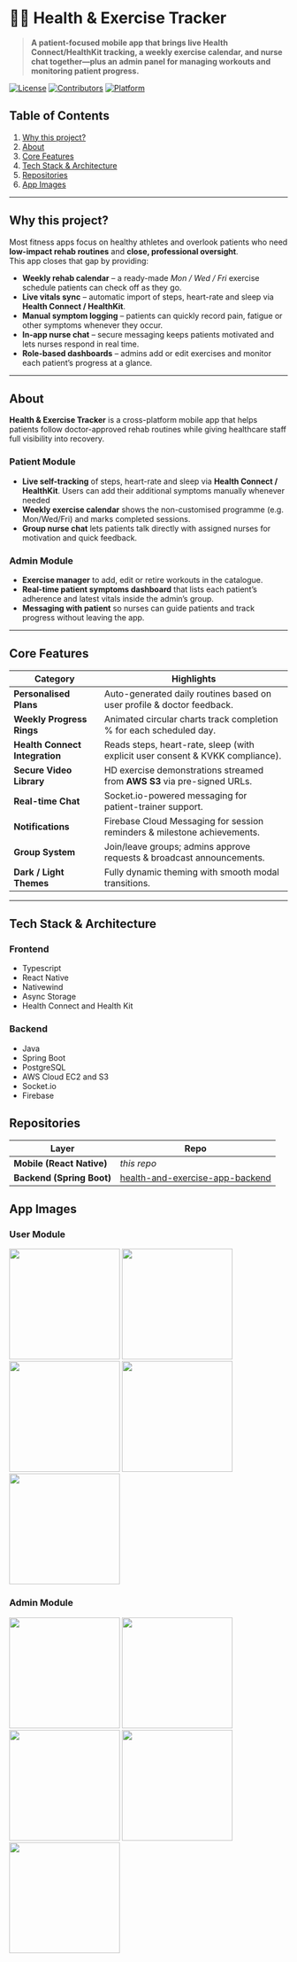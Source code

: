 # 🏃‍♂️ Health & Exercise Tracker

> **A patient-focused mobile app that brings live Health Connect/HealthKit tracking, a weekly exercise calendar, and nurse chat together—plus an admin panel for managing workouts and monitoring patient progress.**  

<!-- ───── Badge Row ───── -->
[![License](https://img.shields.io/github/license/erayfazilordanuc/health-and-exercise-app-frontend?style=for-the-badge&color=blue)](LICENSE)
[![Contributors](https://img.shields.io/github/contributors/erayfazilordanuc/health-and-exercise-app-frontend?label=CONTRIBS&logo=github&style=for-the-badge)](https://github.com/erayfazilordanuc/health-and-exercise-app-frontend/graphs/contributors)
[![Platform](https://img.shields.io/badge/iOS%20%7C%20Android-React%20Native-8B5CF6?logo=react&logoColor=white&style=for-the-badge)](#)
<!-- ───────────────────── -->

## Table of Contents
1. [Why this project?](#why-this-project)
2. [About](#about)
3. [Core Features](#core-features)
4. [Tech Stack & Architecture](#tech-stack--architecture)
5. [Repositories](#repositories)
6. [App Images](#app-images)

---

## Why this project?
Most fitness apps focus on healthy athletes and overlook patients who need **low-impact rehab routines** and **close, professional oversight**.  
This app closes that gap by providing:

* **Weekly rehab calendar** – a ready-made _Mon / Wed / Fri_ exercise schedule patients can check off as they go.  
* **Live vitals sync** – automatic import of steps, heart-rate and sleep via **Health Connect / HealthKit**.  
* **Manual symptom logging** – patients can quickly record pain, fatigue or other symptoms whenever they occur.  
* **In-app nurse chat** – secure messaging keeps patients motivated and lets nurses respond in real time.  
* **Role-based dashboards** – admins add or edit exercises and monitor each patient’s progress at a glance.

---

## About
**Health & Exercise Tracker** is a cross-platform mobile app that helps
patients follow doctor-approved rehab routines while giving healthcare
staff full visibility into recovery.

### Patient Module
- **Live self-tracking** of steps, heart-rate and sleep via **Health Connect / HealthKit**. Users can add their additional symptoms manually whenever needed
- **Weekly exercise calendar** shows the non-customised programme (e.g. Mon/Wed/Fri) and marks completed sessions.  
- **Group nurse chat** lets patients talk directly with assigned nurses for motivation and quick feedback.

### Admin Module
- **Exercise manager** to add, edit or retire workouts in the catalogue.  
- **Real-time patient symptoms dashboard** that lists each patient’s adherence and latest vitals inside the admin’s group.  
- **Messaging with patient** so nurses can guide patients and track progress without leaving the app.

---

## Core Features
| Category | Highlights |
|----------|------------|
| **Personalised Plans** | Auto-generated daily routines based on user profile & doctor feedback. |
| **Weekly Progress Rings** | Animated circular charts track completion % for each scheduled day. |
| **Health Connect Integration** | Reads steps, heart-rate, sleep (with explicit user consent & KVKK compliance). |
| **Secure Video Library** | HD exercise demonstrations streamed from **AWS S3** via pre-signed URLs. |
| **Real-time Chat** | Socket.io-powered messaging for patient-trainer support. |
| **Notifications** | Firebase Cloud Messaging for session reminders & milestone achievements. |
| **Group System** | Join/leave groups; admins approve requests & broadcast announcements. |
| **Dark / Light Themes** | Fully dynamic theming with smooth modal transitions. |

---

## Tech Stack & Architecture
  ### Frontend
  - Typescript
  - React Native
  - Nativewind
  - Async Storage
  - Health Connect and Health Kit

 ### Backend
 - Java
 - Spring Boot
 - PostgreSQL
 - AWS Cloud EC2 and S3
 - Socket.io
 - Firebase

## Repositories
| Layer    | Repo |
|----------|------|
| **Mobile (React Native)** | _this repo_ |
| **Backend (Spring Boot)** | [health-and-exercise-app-backend](https://github.com/erayfazilordanuc/health-and-exercise-app-backend) |


## App Images
### User Module
<img src="https://github.com/user-attachments/assets/0212ace4-e755-41fa-aa47-2e7af36ac769" width="200" />
<img src="https://github.com/user-attachments/assets/fe1c89c2-986c-497a-8b34-96af84b20dde" width="200" />
<img src="https://github.com/user-attachments/assets/3f00d5c7-d0b2-40cb-985b-b789c4d1f439" width="200" />
<img src="https://github.com/user-attachments/assets/4158aaf1-0b72-4ddf-9082-82c9b6a13ffc" width="200" />
<img src="https://github.com/user-attachments/assets/1a0f8cf6-2b4e-499b-ad68-c9c114c87711" width="200" />

### Admin Module
<img src="https://github.com/user-attachments/assets/11a37875-b9ab-4215-afec-1b7d215edfa9" width="200" />
<img src="https://github.com/user-attachments/assets/01852a36-b375-4b28-87e5-50851821ae9c" width="200" />
<img src="https://github.com/user-attachments/assets/5ddb6aad-7f2a-47db-b3d0-65ba76429468" width="200" />
<img src="https://github.com/user-attachments/assets/6651198c-81c0-4669-9996-bfdf47645994" width="200" />
<img src="https://github.com/user-attachments/assets/bfba83c9-f1f0-4b41-8c73-1a5404941e58" width="200" />
